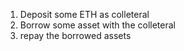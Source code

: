 1. Deposit some ETH as colleteral 
2. Borrow some asset with the colleteral 
3. repay the borrowed assets
